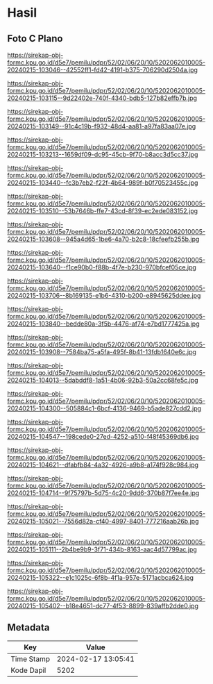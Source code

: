 # Hasil

## Foto C Plano

https://sirekap-obj-formc.kpu.go.id/d5e7/pemilu/pdpr/52/02/06/20/10/5202062010005-20240215-103046--42552ff1-fd42-4191-b375-706290d2504a.jpg

https://sirekap-obj-formc.kpu.go.id/d5e7/pemilu/pdpr/52/02/06/20/10/5202062010005-20240215-103115--9d22402e-740f-4340-bdb5-127b82effb7b.jpg

https://sirekap-obj-formc.kpu.go.id/d5e7/pemilu/pdpr/52/02/06/20/10/5202062010005-20240215-103149--91c4c19b-f932-48d4-aa81-a97fa83aa07e.jpg

https://sirekap-obj-formc.kpu.go.id/d5e7/pemilu/pdpr/52/02/06/20/10/5202062010005-20240215-103213--1659df09-dc95-45cb-9f70-b8acc3d5cc37.jpg

https://sirekap-obj-formc.kpu.go.id/d5e7/pemilu/pdpr/52/02/06/20/10/5202062010005-20240215-103440--fc3b7eb2-f22f-4b64-989f-b0f70523455c.jpg

https://sirekap-obj-formc.kpu.go.id/d5e7/pemilu/pdpr/52/02/06/20/10/5202062010005-20240215-103510--53b7646b-ffe7-43cd-8f39-ec2ede083152.jpg

https://sirekap-obj-formc.kpu.go.id/d5e7/pemilu/pdpr/52/02/06/20/10/5202062010005-20240215-103608--945a4d65-1be6-4a70-b2c8-18cfeefb255b.jpg

https://sirekap-obj-formc.kpu.go.id/d5e7/pemilu/pdpr/52/02/06/20/10/5202062010005-20240215-103640--f1ce90b0-f88b-4f7e-b230-970bfcef05ce.jpg

https://sirekap-obj-formc.kpu.go.id/d5e7/pemilu/pdpr/52/02/06/20/10/5202062010005-20240215-103706--8b169135-e1b6-4310-b200-e8945625ddee.jpg

https://sirekap-obj-formc.kpu.go.id/d5e7/pemilu/pdpr/52/02/06/20/10/5202062010005-20240215-103840--bedde80a-3f5b-4476-af74-e7bd1777425a.jpg

https://sirekap-obj-formc.kpu.go.id/d5e7/pemilu/pdpr/52/02/06/20/10/5202062010005-20240215-103908--7584ba75-a5fa-495f-8b41-13fdb1640e6c.jpg

https://sirekap-obj-formc.kpu.go.id/d5e7/pemilu/pdpr/52/02/06/20/10/5202062010005-20240215-104013--5dabddf8-1a51-4b06-92b3-50a2cc68fe5c.jpg

https://sirekap-obj-formc.kpu.go.id/d5e7/pemilu/pdpr/52/02/06/20/10/5202062010005-20240215-104300--505884c1-6bcf-4136-9469-b5ade827cdd2.jpg

https://sirekap-obj-formc.kpu.go.id/d5e7/pemilu/pdpr/52/02/06/20/10/5202062010005-20240215-104547--198cede0-27ed-4252-a510-f48f45369db6.jpg

https://sirekap-obj-formc.kpu.go.id/d5e7/pemilu/pdpr/52/02/06/20/10/5202062010005-20240215-104621--dfabfb84-4a32-4926-a9b8-a174f928c984.jpg

https://sirekap-obj-formc.kpu.go.id/d5e7/pemilu/pdpr/52/02/06/20/10/5202062010005-20240215-104714--9f75797b-5d75-4c20-9dd6-370b87f7ee4e.jpg

https://sirekap-obj-formc.kpu.go.id/d5e7/pemilu/pdpr/52/02/06/20/10/5202062010005-20240215-105021--7556d82a-cf40-4997-8401-777216aab26b.jpg

https://sirekap-obj-formc.kpu.go.id/d5e7/pemilu/pdpr/52/02/06/20/10/5202062010005-20240215-105111--2b4be9b9-3f71-434b-8163-aac4d57799ac.jpg

https://sirekap-obj-formc.kpu.go.id/d5e7/pemilu/pdpr/52/02/06/20/10/5202062010005-20240215-105322--e1c1025c-6f8b-4f1a-957e-5171acbca624.jpg

https://sirekap-obj-formc.kpu.go.id/d5e7/pemilu/pdpr/52/02/06/20/10/5202062010005-20240215-105402--b18e4651-dc77-4f53-8899-839affb2dde0.jpg


## Metadata

| Key        | Value               |
| ---------- | ------------------- |
| Time Stamp | 2024-02-17 13:05:41 |
| Kode Dapil | 5202                |



